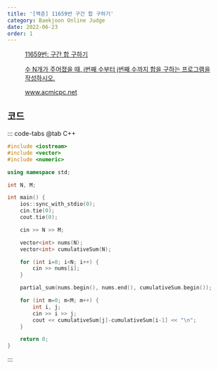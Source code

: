 ```yaml
---
title: '[백준] 11659번 구간 합 구하기'
category: Baekjoon Online Judge
date: 2022-06-23
order: 1
---
```


<figure class="opengraph"><a href="https://www.acmicpc.net/problem/11659" data-source-url="https://www.acmicpc.net/problem/11659">
<div class="og-image" style="background-image: url('https://drive.google.com/uc?export=view&id=1nCax5mgwtYA82T46I_ntU1afsBBNkrLr');"></div>
<div class="og-text">
<p class="og-title">11659번: 구간 합 구하기 </p>
<p class="og-desc">수 N개가 주어졌을 때, i번째 수부터 j번째 수까지 합을 구하는 프로그램을 작성하시오.</p>
<p class="og-host">www.acmicpc.net</p></div></a></figure>

## 코드
::: code-tabs
@tab C++
```cpp
#include <iostream>
#include <vector>
#include <numeric>

using namespace std;

int N, M;

int main() {
    ios::sync_with_stdio(0);
    cin.tie(0);
    cout.tie(0);

    cin >> N >> M;

    vector<int> nums(N);
    vector<int> cumulativeSum(N);

    for (int i=0; i<N; i++) {
        cin >> nums[i];
    }

    partial_sum(nums.begin(), nums.end(), cumulativeSum.begin());

    for (int m=0; m<M; m++) {
        int i, j;
        cin >> i >> j;
        cout << cumulativeSum[j]-cumulativeSum[i-1] << "\n";
    }

    return 0;
}
```
:::
